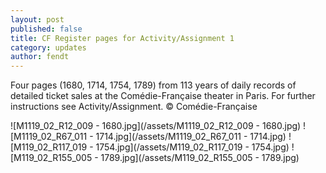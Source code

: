 ```yaml
---
layout: post
published: false
title: CF Register pages for Activity/Assignment 1
category: updates
author: fendt
---
```


Four pages (1680, 1714, 1754, 1789) from 113 years of daily records of detailed ticket sales at the Comédie-Française theater in Paris. For further instructions see Activity/Assignment.
© Comédie-Française

![M1119_02_R12_009 - 1680.jpg](/assets/M1119_02_R12_009 - 1680.jpg)
![M1119_02_R67_011 - 1714.jpg](/assets/M1119_02_R67_011 - 1714.jpg)
![M119_02_R117_019 - 1754.jpg](/assets/M119_02_R117_019 - 1754.jpg)
![M119_02_R155_005 - 1789.jpg](/assets/M119_02_R155_005 - 1789.jpg)
